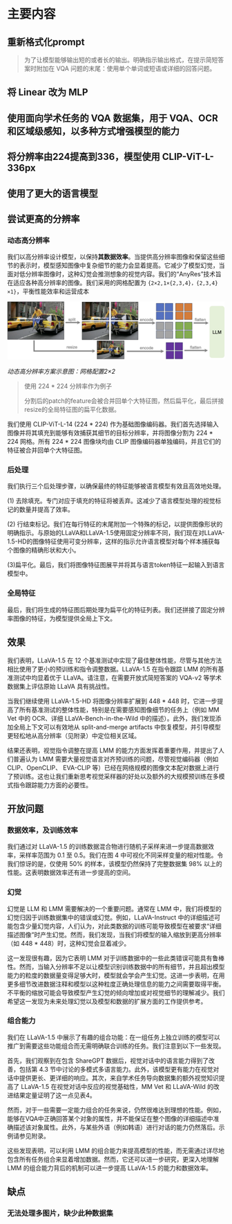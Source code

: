 # 主要内容

## 重新格式化prompt

> 为了让模型能够输出短的或者长的输出。明确指示输出格式，在提示简短答案时附加在 VQA 问题的末尾：使用单个单词或短语或详细的回答问题。

## 将 Linear 改为 MLP

## 使用面向学术任务的 VQA 数据集，用于 VQA、OCR 和区域级感知，以多种方式增强模型的能力

## 将分辨率由224提高到336，模型使用 CLIP-ViT-L-336px

## 使用了更大的语言模型

## 尝试更高的分辨率

### 动态高分辨率

我们以高分辨率设计模型，以保持**其数据效率**。当提供高分辨率图像和保留这些细节的表示时，模型感知图像中复杂细节的能力会显着提高。它减少了模型幻觉，当面对低分辨率图像时，这种幻觉会推测想象的视觉内容。我们的“AnyRes”技术旨在适应各种高分辨率的图像。我们采用的网格配置为 `{2×2,1×{2,3,4}，{2,3,4}×1}`，平衡性能效率和运营成本

![img](2310.03744%20LLaVA%201.5%20%E6%96%B0%E6%8A%80%E6%9C%AF%E6%8A%A5%E5%91%8A.assets/high_res_arch_v2.png)

*动态高分辨率方案示意图：网格配置2×2*

> 使用 224 * 224 分辨率作为例子
>
> 分割后的patch的feature会被合并回单个大特征图，然后扁平化，最后拼接resize的全局特征图的扁平化数据。

我们使用 CLIP-ViT-L-14 (224 * 224) 作为基础图像编码器。我们首先选择输入图像并将其填充到能够有效捕获其细节的目标分辨率，并将图像分割为 224 * 224 网格。所有 224 * 224 图像块均由 CLIP 图像编码器单独编码，并且它们的特征被合并回单个大特征图。

### 后处理

我们执行三个后处理步骤，以确保最终的特征能够被语言模型有效且高效地处理。

(1) 去除填充。专门对应于填充的特征将被丢弃。这减少了语言模型处理的视觉标记的数量并提高了效率。

(2) 行结束标记。我们在每行特征的末尾附加一个特殊的标记，以提供图像形状的明确指示。与原始的LLaVA和LLaVA-1.5使用固定分辨率不同，我们现在对LLaVA-1.5-HD的图像特征使用可变分辨率，这样的指示允许语言模型对每个样本捕获每个图像的精确形状和大小。

(3)扁平化。最后，我们将图像特征图展平并将其与语言token特征一起输入到语言模型中。

### 全局特征

最后，我们将生成的特征图后期处理为扁平化的特征列表。我们还拼接了固定分辨率图像的特征，为模型提供全局上下文。

## 效果

我们表明，LLaVA-1.5 在 12 个基准测试中实现了最佳整体性能，尽管与其他方法相比使用了更小的预训练和指令调整数据。LLaVA-1.5 在指令跟踪 LMM 的所有基准测试中均显着优于 LLaVA。请注意，在需要开放式简短答案的 VQA-v2 等学术数据集上评估原始 LLaVA 具有挑战性。

当我们继续使用 LLaVA-1.5-HD 将图像分辨率扩展到 448 * 448 时，它进一步提高了所有基准测试的整体性能，特别是在需要感知图像细节的任务上（例如 MM Vet 中的 OCR、详细 LLaVA-Bench-in-the-Wild 中的描述）。此外，我们发现添加全局上下文可以有效地从 split-and-merge artifacts 中恢复模型，并引导模型更轻松地从高分辨率（见附录）中定位相关区域。

结果还表明，视觉指令调整在提高 LMM 的能力方面发挥着重要作用，并提出了人们普遍认为 LMM 需要大量视觉语言对齐预训练的问题，尽管视觉编码器（例如 CLIP、OpenCLIP、 EVA-CLIP 等）已经在网络规模的图像文本配对数据上进行了预训练。这也让我们重新思考视觉采样器的好处以及额外的大规模预训练在多模式指令跟踪能力方面的必要性。

## 开放问题

### 数据效率，及训练效率

我们通过对 LLaVA-1.5 的训练数据混合物进行随机子采样来进一步提高数据效率，采样率范围为 0.1 至 0.5。我们在图 4 中可视化不同采样变量的相对性能。令我们惊讶的是，仅使用 50% 的样本，该模型仍然保持了完整数据集 98% 以上的性能。这表明数据效率还有进一步提高的空间。

### 幻觉

幻觉是 LLM 和 LMM 需要解决的一个重要问题。通常在 LMM 中，我们将模型的幻觉归因于训练数据集中的错误或幻觉。例如，LLaVA-Instruct 中的详细描述可能包含少量幻觉内容，人们认为，对此类数据的训练可能导致模型在被要求“详细描述图像”时产生幻觉。然而，我们发现，当我们将模型的输入缩放到更高分辨率（如 448 * 448）时，这种幻觉会显着减少。

这一发现很有趣，因为它表明 LMM 对于训练数据中的一些此类错误可能具有鲁棒性。然而，当输入分辨率不足以让模型识别训练数据中的所有细节，并且超出模型能力的粒度的数据量变得足够大时，模型就会学会产生幻觉。这进一步表明，在用更多细节改进数据注释和模型以这种粒度正确处理信息的能力之间需要取得平衡。不平衡的缩放可能会导致模型产生幻觉的倾向增加或对视觉细节的理解减少。我们希望这一发现为未来处理幻觉以及模型和数据的扩展方面的工作提供参考。

### 组合能力

我们在 LLaVA-1.5 中展示了有趣的组合功能：在一组任务上独立训练的模型可以推广到需要这些功能组合而无需明确联合训练的任务。我们注意到以下一些发现。

首先，我们观察到在包含 ShareGPT 数据后，视觉对话中的语言能力得到了改善，包括第 4.3 节中讨论的多模式多语言能力。此外，该模型更有能力在视觉对话中提供更长、更详细的响应。其次，来自学术任务导向数据集的额外视觉知识提高了 LLaVA-1.5 在视觉对话中反应的视觉基础性，MM Vet 和 LLaVA-Wild 的改进结果定量证明了这一点见表4。

然而，对于一些需要一定能力组合的任务来说，仍然很难达到理想的性能。例如，能够在VQA中正确回答某个对象的属性，并不能保证在整个图像的详细描述中准确描述该对象属性。此外，与某些外语（例如韩语）进行对话的能力仍然落后。示例请参见附录。

这些发现表明，可以利用 LMM 的组合能力来提高模型的性能，而无需通过详尽地包含所有任务组合来显着增加数据。然而，它还可以进一步研究，更深入地理解 LMM 的组合能力背后的机制可以进一步提高 LLaVA-1.5 的能力和数据效率。

## 缺点

### 无法处理多图片，缺少此种数据集